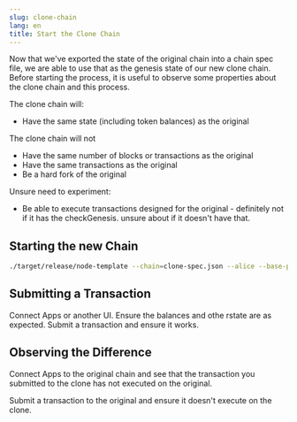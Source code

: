 ```yaml
---
slug: clone-chain
lang: en
title: Start the Clone Chain
---
```


Now that we've exported the state of the original chain into a chain spec file, we are able to use that as the genesis state of our new clone chain. Before starting the process, it is useful to observe some properties about the clone chain and this process.

The clone chain will:
* Have the same state (including token balances) as the original

The clone chain will not
* Have the same number of blocks or transactions as the original
* Have the same transactions as the original
* Be a hard fork of the original

Unsure need to experiment:
* Be able to execute transactions designed for the original - definitely not if it has the checkGenesis. unsure about if it doesn't have that.

## Starting the new Chain

```bash
./target/release/node-template --chain=clone-spec.json --alice --base-path /tmp/clone/alice
```

## Submitting a Transaction

Connect Apps or another UI. Ensure the balances and othe rstate are as expected. Submit a transaction and ensure it works.

## Observing the Difference

Connect Apps to the original chain and see that the transaction you submitted to the clone has not executed on the original.

Submit a transaction to the original and ensure it doesn't execute on the clone.
